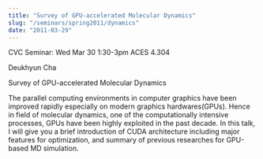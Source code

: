 ```yaml
---
title: "Survey of GPU-accelerated Molecular Dynamics"
slug: "/seminars/spring2011/dynamics"
date: "2011-03-29"
---
```

CVC Seminar: Wed Mar 30 1:30-3pm ACES 4.304

Deukhyun Cha

Survey of GPU-accelerated Molecular Dynamics

The parallel computing environments in computer graphics have been improved rapidly especially on modern graphics hardwares(GPUs). Hence in field of molecular dynamics, one of the computationally intensive processes, GPUs have been highly exploited in the past decade. In this talk, I will give you a brief introduction of CUDA architecture including major features for optimization, and summary of previous researches for GPU-based MD simulation.